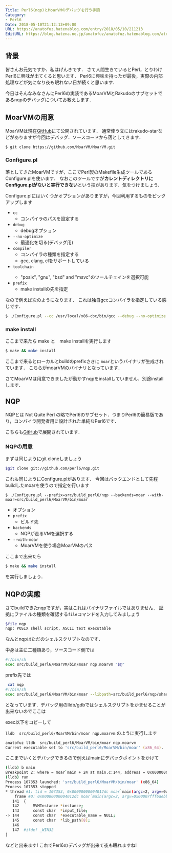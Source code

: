 ```yaml
---
Title: Perl6(nqp)とMoarVMのデバッグを行う手順
Category:
- Perl6
Date: 2018-05-10T21:12:13+09:00
URL: https://anatofuz.hatenablog.com/entry/2018/05/10/211213
EditURL: https://blog.hatena.ne.jp/anatofuz/anatofuz.hatenablog.com/atom/entry/17391345971643300307
---
```


## 背景

皆さんお元気ですか．私はげんきです．
さて人間生きているとPerl，とりわけPerl6に興味が出てくると思います．
Perl6に興味を持ったが最後，実際の内部処理などが気になり夜も眠れない日が続くと思います．

今日はそんなみなさんにPerl6の実装であるMoarVMとRakudoのサブセットであるnqpのデバッグについてお教えします．

## MoarVMの用意

MoarVMは現在[GitHub](https://github.com/MoarVM/MoarVM)にて公開されています．
通常使う文にはrakudo-starなどがありますが今回はデバッグ．ソースコードから落としてきます．

```zsh
$ git clone https://github.com/MoarVM/MoarVM.git
```

### Configure.pl

落としてきたMoarVMですが，ここでPerl製のMakefile生成ツールであるConfigure.plを使います．
なおこのツールですが**カレントディレクトリにConfigure.plがないと実行できない**という技があります．気をつけましょう．

Configure.plにはいくつかオプションがありますが，今回利用するものをピックアップします

- `cc`
   - コンパイラのパスを設定する
- `debug`
  - debugオプション
- `--no-optimize`
  - 最適化を切る(デバッグ用)
- `compiler`
  - コンパイラの種類を指定する
  - gcc, clang, clをサポートしている
- `toolchain` <toolchain>
  - "posix", "gnu", "bsd" and "msvc"のツールチェインを選択可能
- `prefix`
  - make installの先を指定

なので例えば次のようになります．
これは独自gccコンパイラを指定している感じです．

```zsh
$ ./Configure.pl --cc /usr/local/x86-cbc/bin/gcc --debug --no-optimize --compiler gcc --prefix=src/build_perl6/MoarVM
```
### make install

ここまで来たら make と　make installを実行します

```zsh
$ make && make install
```

ここまで来るとローカルとbuildのprefixさきに `moar`というバイナリが生成されています．
こちらがmoarVMのバイナリとなっています．

さてMoarVMは用意できましたが動かすnqpをinstallしていません．別途installします．

## NQP

NQPとは Not Quite Perl の略でPerl6のサブセット．つまりPerl6の簡易版であり，コンパイラ開発者用に設計された単純なPerl6です．

こちらも[GitHub](https://github.com/perl6/nqp)で展開されています．

### NQPの用意

まずは同じようにgit cloneしましょう

```zsh
$git clone git://github.com/perl6/nqp.git
```

これも同じようにConfigure.plがあります．
今回はバックエンドとして先程buildしたmoarを使うので指定を行います

```
$ ./Configure.pl --prefix=src/build_perl6/nqp --backends=moar --with-moar=src/build_perl6/MoarVM/bin/moar
```

- オプション
- `prefix` 
    - ビルド先
- `backends`
    - NQPが走るVMを選択する
- `--with-moar`
    - MoarVMを使う場合MoarVMのパス

ここまで出来たら

```zsh
$ make && make install
```

を実行しましょう．

## NQPの実態

さてbuildできたnqpですが，実はこれはバイナリファイルではありません．
証拠にファイルの種類を確認する`file`コマンドを入力してみましょう

```zsh
$file nqp
nqp: POSIX shell script, ASCII text executable
```

なんとnqpはただのシェルスクリプトなのです．

中身は主に二種類あり，ソースコード側では

```zsh
#!/bin/sh
exec src/build_perl6/MoarVM/bin/moar nqp.moarvm "$@"
```


prefix先では

```zsh
 cat nqp
#!/bin/sh
exec src/build_perl6/MoarVM/bin/moar --libpath=src/build_perl6/nqp/share/nqp/lib src/build_perl6/nqp/share/nqp/lib/nqp.moarvm "$@"
```

となっています．デバッグ用のlldb/gdbではシェルスクリプトをかませることが出来ないのでここは

exec以下をコピーして

`lldb  src/build_perl6/MoarVM/bin/moar nqp.moarvm` のように実行します

```zsh
anatofuz lldb  src/build_perl6/MoarVM/bin/moar nqp.moarvm
Current executable set to 'src/build_perl6/MoarVM/bin/moar' (x86_64).
```

ここまでいくとデバッグできるので例えばmainにデバックポイントをかけて

```sh
(lldb) b main
Breakpoint 2: where = moar`main + 24 at main.c:144, address = 0x00000000004012dc
(lldb) run
Process 107353 launched: 'src/build_perl6/MoarVM/bin/moar' (x86_64)
Process 107353 stopped
* thread #1: tid = 107353, 0x00000000004012dc moar`main(argc=2, argv=0x00007fff6aebbea8) + 24 at main.c:144, name = 'moar', stop reason = breakpoint 2.1
    frame #0: 0x00000000004012dc moar`main(argc=2, argv=0x00007fff6aebbea8) + 24 at main.c:144
   141 	{
   142 	    MVMInstance *instance;
   143 	    const char  *input_file;
-> 144 	    const char  *executable_name = NULL;
   145 	    const char  *lib_path[8];
   146
   147 	#ifdef _WIN32
]
```

などと出来ます! これでPerl6のデバッグが出来て夜も眠れますね!
